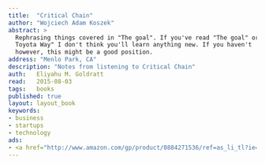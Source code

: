 ```yaml
---
title:	"Critical Chain"
author: "Wojciech Adam Koszek"
abstract: >
  Rephrasing things covered in "The goal". If you've read "The goal" or "The
  Toyota Way" I don't think you'll learn anything new. If you haven't
  however, this might be a good position.
address: "Menlo Park, CA"
description: "Notes from listening to Critical Chain"
auth:	Eliyahu M. Goldratt
read:	2015-08-03
tags:	books
published: true
layout: layout_book
keywords:
- business
- startups
- technology
ads:
- <a href="http://www.amazon.com/gp/product/0884271536/ref=as_li_tl?ie=UTF8&camp=1789&creative=390957&creativeASIN=0884271536&linkCode=as2&tag=wkoszek-20&linkId=A5QHMSSZBY777ETO"><img border="0" src="http://ws-na.amazon-adsystem.com/widgets/q?_encoding=UTF8&ASIN=0884271536&Format=_SL160_&ID=AsinImage&MarketPlace=US&ServiceVersion=20070822&WS=1&tag=wkoszek-20" ></a><img src="http://ir-na.amazon-adsystem.com/e/ir?t=wkoszek-20&l=as2&o=1&a=0884271536" width="1" height="1" border="0" alt="" style="border:none !important; margin:0px !important;" />
---
```


